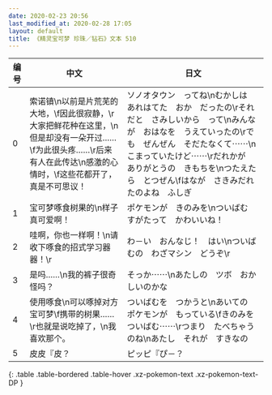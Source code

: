 ```yaml
---
date: 2020-02-23 20:56
last_modified_at: 2020-02-28 17:05
layout: default
title: 《精灵宝可梦 珍珠／钻石》文本 510
---
```

| 编号 | 中文 | 日文 |
| ---- | ---- | ---- |
| 0 | 索诺镇\n以前是片荒芜的大地，\f因此很寂静，\r大家把鲜花种在这里，\n但是却没有一朵开过……\f为此很头疼……\r后来有人在此传达\n感激的心情时，\f这些花都开了，真是不可思议！ | ソノオタウン　ってね\nむかしは　あれはてた　おか　だったの\rそれだと　さみしいから　って\nみんなが　おはなを　うえていったの\rでも　ぜんぜん　そだたなくて⋯⋯\nこまっていたけど⋯⋯\rだれかが　ありがとうの　きもちを\nつたえたら　とつぜん\fはなが　さきみだれたのよね　ふしぎ |
| 1 | 宝可梦啄食树果的\n样子真可爱啊！ | ポケモンが　きのみを\nついばむ　すがたって　かわいいね！ |
| 2 | 哇啊，你也一样啊！\n请收下啄食的招式学习器器！\r | わ－い　おんなじ！　はい\nついばむの　わざマシン　どうぞ\r |
| 3 | 是吗……\n我的裤子很奇怪吗？ | そっか⋯⋯\nあたしの　ツボ　おかしいのかな |
| 4 | 使用啄食\n可以啄掉对方宝可梦\f携带的树果……\r也就是说吃掉了，\n我喜欢那个。 | ついばむを　つかうと\nあいての　ポケモンが　もっている\fきのみを　ついばむ⋯⋯\rつまり　たべちゃうのね\nあたし　それが　すきなの |
| 5 | 皮皮『皮？ | ピッピ『ぴ－？ |
{: .table .table-bordered .table-hover .xz-pokemon-text .xz-pokemon-text-DP }